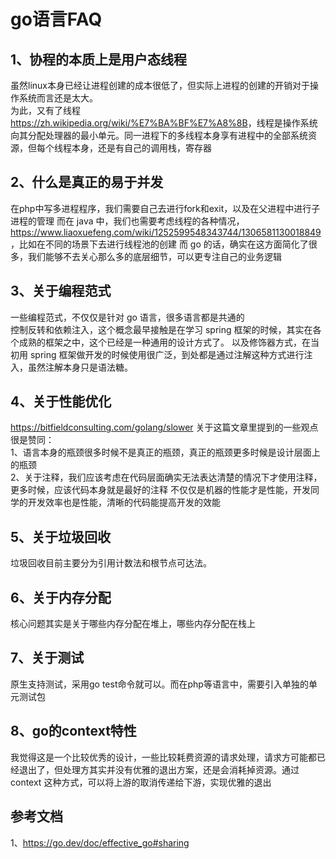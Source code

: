 # go语言FAQ
## 1、协程的本质上是用户态线程
虽然linux本身已经让进程创建的成本很低了，但实际上进程的创建的开销对于操作系统而言还是太大。  
为此，又有了线程<https://zh.wikipedia.org/wiki/%E7%BA%BF%E7%A8%8B>，线程是操作系统向其分配处理器的最小单元。同一进程下的多线程本身享有进程中的全部系统资源，但每个线程本身，还是有自己的调用栈，寄存器
## 2、什么是真正的易于并发
在php中写多进程程序，我们需要自己去进行fork和exit，以及在父进程中进行子进程的管理
而在 java 中，我们也需要考虑线程的各种情况，<https://www.liaoxuefeng.com/wiki/1252599548343744/1306581130018849>，比如在不同的场景下去进行线程池的创建
而 go 的话，确实在这方面简化了很多，我们能够不去关心那么多的底层细节，可以更专注自己的业务逻辑
## 3、关于编程范式
一些编程范式，不仅仅是针对 go 语言，很多语言都是共通的  
控制反转和依赖注入，这个概念最早接触是在学习 spring 框架的时候，其实在各个成熟的框架之中，这个已经是一种通用的设计方式了。
以及修饰器方式，在当初用 spring 框架做开发的时候使用很广泛，到处都是通过注解这种方式进行注入，虽然注解本身只是语法糖。
## 4、关于性能优化
<https://bitfieldconsulting.com/golang/slower>
关于这篇文章里提到的一些观点很是赞同：  
1、语言本身的瓶颈很多时候不是真正的瓶颈，真正的瓶颈更多时候是设计层面上的瓶颈  
2、关于注释，我们应该考虑在代码层面确实无法表达清楚的情况下才使用注释，更多时候，应该代码本身就是最好的注释
不仅仅是机器的性能才是性能，开发同学的开发效率也是性能，清晰的代码能提高开发的效能 
## 5、关于垃圾回收
垃圾回收目前主要分为引用计数法和根节点可达法。

## 6、关于内存分配
核心问题其实是关于哪些内存分配在堆上，哪些内存分配在栈上

## 7、关于测试
原生支持测试，采用go test命令就可以。而在php等语言中，需要引入单独的单元测试包

## 8、go的context特性
我觉得这是一个比较优秀的设计，一些比较耗费资源的请求处理，请求方可能都已经退出了，但处理方其实并没有优雅的退出方案，还是会消耗掉资源。通过 context 这种方式，可以将上游的取消传递给下游，实现优雅的退出

## 参考文档
1、<https://go.dev/doc/effective_go#sharing>

